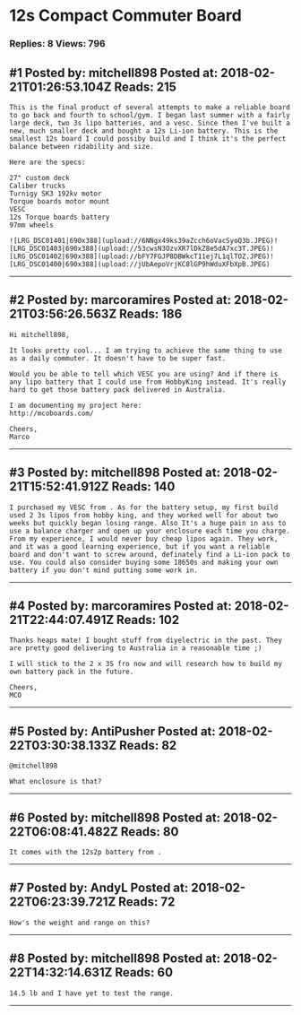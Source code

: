 # 12s Compact Commuter Board

### Replies: 8 Views: 796

## \#1 Posted by: mitchell898 Posted at: 2018-02-21T01:26:53.104Z Reads: 215

```
This is the final product of several attempts to make a reliable board to go back and fourth to school/gym. I began last summer with a fairly large deck, two 3s lipo batteries, and a vesc. Since then I've built a new, much smaller deck and bought a 12s Li-ion battery. This is the smallest 12s board I could possiby build and I think it's the perfect balance between ridability and size. 

Here are the specs:

27" custom deck
Caliber trucks
Turnigy SK3 192kv motor
Torque boards motor mount
VESC
12s Torque boards battery
97mm wheels

![LRG_DSC01401|690x388](upload://6NNgx49ks39aZcch6oVacSyoQ3b.JPEG)![LRG_DSC01403|690x388](upload://53cwsN3OzvXR7lDkZ8e5dA7xc3T.JPEG)![LRG_DSC01402|690x388](upload://bFY7FGJP8DBWkcT11ej7L1qlTOZ.JPEG)![LRG_DSC01400|690x388](upload://jUbAepoVrjKC8lGP9hWduXFbXpB.JPEG)
```

---
## \#2 Posted by: marcoramires Posted at: 2018-02-21T03:56:26.563Z Reads: 186

```
Hi mitchell898,

It looks pretty cool... I am trying to achieve the same thing to use as a daily commuter. It doesn't have to be super fast.

Would you be able to tell which VESC you are using? And if there is any lipo battery that I could use from HobbyKing instead. It's really hard to get those battery pack delivered in Australia.

I am documenting my project here:
http://mcoboards.com/

Cheers,
Marco
```

---
## \#3 Posted by: mitchell898 Posted at: 2018-02-21T15:52:41.912Z Reads: 140

```
I purchased my VESC from . As for the battery setup, my first build used 2 3s lipos from hobby king, and they worked well for about two weeks but quickly began losing range. Also It's a huge pain in ass to use a balance charger and open up your enclosure each time you charge. From my experience, I would never buy cheap lipos again. They work, and it was a good learning experience, but if you want a reliable board and don't want to screw around, definately find a Li-ion pack to use. You could also consider buying some 18650s and making your own battery if you don't mind putting some work in.
```

---
## \#4 Posted by: marcoramires Posted at: 2018-02-21T22:44:07.491Z Reads: 102

```
Thanks heaps mate! I bought stuff from diyelectric in the past. They are pretty good delivering to Australia in a reasonable time ;)

I will stick to the 2 x 3S fro now and will research how to build my own battery pack in the future.

Cheers,
MCO
```

---
## \#5 Posted by: AntiPusher Posted at: 2018-02-22T03:30:38.133Z Reads: 82

```
@mitchell898

What enclosure is that?
```

---
## \#6 Posted by: mitchell898 Posted at: 2018-02-22T06:08:41.482Z Reads: 80

```
It comes with the 12s2p battery from .
```

---
## \#7 Posted by: AndyL Posted at: 2018-02-22T06:23:39.721Z Reads: 72

```
How's the weight and range on this?
```

---
## \#8 Posted by: mitchell898 Posted at: 2018-02-22T14:32:14.631Z Reads: 60

```
14.5 lb and I have yet to test the range.
```

---
